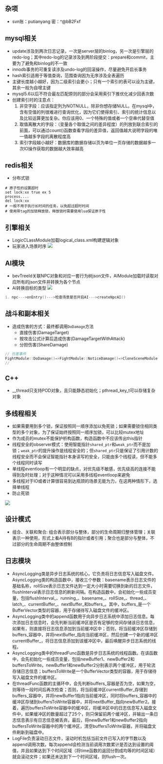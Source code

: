 ## 杂项
- svn账：putianyang 密：^@bB2Fxf

## mysql相关
- update涉及到两次日志记录，一次是server层的binlog，另一次是引擎层的redo-log；其中redo-log的记录涉及到两阶段提交：prepare和commit，主要为了避免和binlog的不一致
- innodb事务的可重复读涉及undo-log的回滚操作，尽量避免开启长事务
- hash索引适用于等值查询，范围查询因为无序涉及全表遍历
- 主键长度越小越好，因为二级索引会更小；只有一个索引的表可以设为主键，其余一般为自增主键
- mysql5.6以后不符合最左匹配原则的部分会采用索引下推优化减少回表次数
- 创建索引时的注意点：
  1. 非空字段：应该指定列为NOTNULL，除非你想存储NULL。在mysql中，含有空值的列很难进行查询优化，因为它们使得索引、索引的统计信息以及比较运算更加复杂。你应该用0、一个特殊的值或者一个空串代替空值
  2. 取值离散大的字段：（变量各个取值之间的差异程度）的列放到联合索引的前面，可以通过count()函数查看字段的差异值，返回值越大说明字段的唯一值越多字段的离散程度高
  3. 索引字段越小越好：数据库的数据存储以页为单位一页存储的数据越多一次IO操作获取的数据越大效率越高

## redis相关
- 分布式锁
```
# 原子性的设置超时
set lock:xx true ex 5
process....
del lock:xx
# 一般不用于执行长时间的任务，以免超过超时时间
# 使用带tag的加锁释放锁，释放锁时需要使用lua保证原子性
```

## 引擎相关
- LogicCLassModule加载logical_class.xml构建逻辑对象
- 玩家进入场景时序
![](/pic/player_1.jpg)


## AI模块
- bevTreeId关联NPC对象和对应一套行为树json文件，AIModule加载时读取对应所有的json文件并转换为各个节点
- AI转换目标的类型
![](/pic/ai_target_type.jpg)


```c++
1. npc--->onEntry()--->检查场景是否开启AI--->createNpcAI()
```

## 战斗和副本相关
- 造成伤害的方式：最终都调用`DoDamage`方法
    + 直接伤害(DamageTarget) 
    + 按攻击公式计算后造成伤害(DamageTargetWithAttack) 
    + 分担伤害(ShareDamage)
```c++
// 伤害事件
FightModule::DoDamage()=>FightModule::NoticeDamage()=>CloneSceneModule::OnCommandDamageTarget()
//
```
## C++
- __thread只支持POD对象，且只能静态初始化；pthread_key_t可以存储复杂对象

## 多线程相关
- 如果需要用到多个锁，保证按照同一顺序添加以免死锁；如果需要锁住相同类型的多个对象，为了保证始终按照同一顺序加锁，可以比较mutex地址
- 作为成员的mutex不能保护析构函数，构造函数中不应该传出this指针
- 线程安全的observer模式：使用智能指针`shared_ptr`和`weak_ptr`而不是加锁；`weak_ptr`的提升操作是线程安全的；但`shared_ptr`只是保证了引用计数的线程安全而不会保证智能指针本身读写的安全，只能由多个线程读，但不能多个线程同时读写
- 单线程eventloop有一个明显的缺点，对优先级不敏感，优先级高的连接不能得到及时处理；对于这种情况可以采用多线程eventloop来避免
- 多线程对于IO或者计算很容易到达瓶颈的场景无能为力，在这两种情形下，选择单线程
- 防止死锁

![](/pic/prevent_dead_lock.png)

## 设计模式
- 组合、关联和聚合: 组合表示部分与整体，部分的生命周期归整体管理；关联表示一种使用，形式上看A持有B的指针或者引用；聚合也是部分与整体，不过部分的生命周期不由整体控制

## 日志模块
- AsyncLogging类是异步日志系统的核心，它负责将日志信息写入磁盘文件。AsyncLogging类的构造函数中，接收三个参数：basename表示日志文件的基础名称，rollSize表示日志文件达到一定大小时需要切换到新的日志文件，flushInterval表示日志信息的刷新间隔。在构造函数中，会初始化一些成员变量，包括flushInterval_、running_、basename_、rollSize_、thread_、latch_、currentBuffer_、nextBuffer_和buffers_。其中，buffers_是一个BufferVector类型的容器，用于存储待写入磁盘文件的缓冲区。
- AsyncLogging类中的append函数用于向异步日志系统中添加日志信息。每次添加日志信息时，会先判断当前缓冲区是否有足够的空间存储该日志信息，如果有，则直接将日志信息添加到当前缓冲区中；否则，将当前缓冲区存储到buffers_容器中，并将nextBuffer_指向当前缓冲区，然后创建一个新的缓冲区currentBuffer_，将日志信息添加到该缓冲区中，最后唤醒异步日志系统的线程。
- AsyncLogging类中的threadFunc函数是异步日志系统的线程函数。在该函数中，会先初始化一些成员变量，包括newBuffer1、newBuffer2和buffersToWrite。newBuffer1和newBuffer2分别表示两个缓冲区，用于轮流存储日志信息；buffersToWrite是一个BufferVector类型的容器，用于存储待写入磁盘文件的缓冲区。
- 在threadFunc函数的主循环中，会先判断buffers_容器是否为空，如果为空，则等待一段时间后再次检查；否则，将当前缓冲区currentBuffer_存储到buffers_容器中，并将newBuffer1指向当前缓冲区，同时将buffers_容器中的缓冲区存储到buffersToWrite容器中，并将nextBuffer_指向newBuffer2。接着，遍历buffersToWrite容器中的缓冲区，将缓冲区中的日志信息写入磁盘文件中，如果缓冲区的数量超过了25个，则只保留前两个缓冲区，并输出一条日志信息表示有日志信息被丢弃。最后，将newBuffer1和newBuffer2指向buffersToWrite容器中的两个缓冲区，清空buffersToWrite容器，并将磁盘文件刷新到磁盘中。
- LogFile负责滚动日志文件，滚动时机包括当前文件已写入的字节数以及append调用次数。每次append会检测当前调用次数累计是否达到设置的阈值，并且如果达到下个时间区域（将time函数的返回分割成均等的时间区域）就会滚动文件；如果还未达到下一个时间区域，则flush一次。